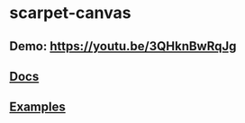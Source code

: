 # scarpet-canvas

## Demo: https://youtu.be/3QHknBwRqJg

## [Docs](docs.md)

## [Examples](scripts)

